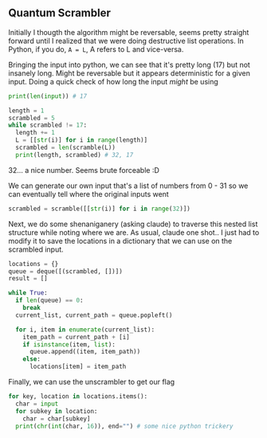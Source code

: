 ## Quantum Scrambler

Initially I thougth the algorithm might be reversable, seems pretty straight forward until I realized that we were doing destructive list operations.
In Python, if you do, `A = L`, A refers to L and vice-versa.

Bringing the input into python, we can see that it's pretty long (17) but not insanely long. Might be reversable but it appears deterministic for a given input. Doing a quick check of how long the input *might* be using
```python
print(len(input)) # 17

length = 1
scrambled = 5
while scrambled != 17:
  length += 1
  L = [[str(i)] for i in range(length)]
  scrambled = len(scramble(L))
  print(length, scrambled) # 32, 17
```

32... a nice number. Seems brute forceable :D

We can generate our own input that's a list of numbers from 0 - 31 so we can eventually tell where the original inputs went
```python
scrambled = scramble([[str(i)] for i in range(32)])
```

Next, we do some shenaniganery (asking claude) to traverse this nested list structure while noting where we are. As usual, claude one shot..
I just had to modify it to save the locations in a dictionary that we can use on the scrambled input.
```python
locations = {}
queue = deque([(scrambled, [])])
result = []

while True:
  if len(queue) == 0:
    break
  current_list, current_path = queue.popleft()

  for i, item in enumerate(current_list):
    item_path = current_path + [i]
    if isinstance(item, list):
      queue.append((item, item_path))
    else:
      locations[item] = item_path
```

Finally, we can use the unscrambler to get our flag
```python
for key, location in locations.items():
  char = input
  for subkey in location:
    char = char[subkey]
  print(chr(int(char, 16)), end="") # some nice python trickery
```

